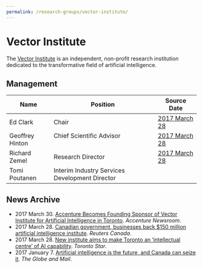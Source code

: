 ```yaml
---
permalink: /research-groups/vector-institute/
---
```

# Vector Institute

The [Vector Institute](http://vectorinstitute.ai/) is an independent, non-profit research institution dedicated to the transformative field of artificial intelligence.

## Management

| Name             | Position                                       | Source Date                                                     |
| ---------------- | ---------------------------------------------- | --------------------------------------------------------------- |
| Ed Clark         | Chair                                          | [2017 March 28](https://www.thestar.com/news/gta/2017/03/28/new-toronto-institute-aims-to-be-worldwide-supplier-of-artificial-intelligence-capability.html) |
| Geoffrey Hinton  | Chief Scientific Advisor                       | [2017 March 28](http://ca.reuters.com/article/businessNews/idCAKBN17003A-OCABS) |
| Richard Zemel    | Research Director                              | [2017 March 28](https://www.thestar.com/news/gta/2017/03/28/new-toronto-institute-aims-to-be-worldwide-supplier-of-artificial-intelligence-capability.html) |
| Tomi Poutanen    | Interim Industry Services Development Director |  |

## News Archive

* 2017 March 30. [Accenture Becomes Founding Sponsor of Vector Institute for Artificial Intelligence in Toronto](https://newsroom.accenture.com/news/accenture-becomes-founding-sponsor-of-vector-institute-for-artificial-intelligence-in-toronto.htm). *Accenture Newsroom*.
* 2017 March 28. [Canadian government, businesses back $150 million artificial intelligence institute](http://ca.reuters.com/article/businessNews/idCAKBN17003A-OCABS). *Reuters Canada*.
* 2017 March 28. [New institute aims to make Toronto an ‘intellectual centre’ of AI capability](https://www.thestar.com/news/gta/2017/03/28/new-toronto-institute-aims-to-be-worldwide-supplier-of-artificial-intelligence-capability.html). *Toronto Star*.
* 2017 January 7. [Artificial intelligence is the future, and Canada can seize it](http://www.theglobeandmail.com/report-on-business/rob-commentary/artificial-intelligence-is-the-future-and-canada-must-seize-it/article33532668/). *The Globe and Mail*.
